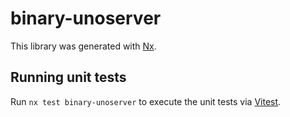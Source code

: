 # binary-unoserver

This library was generated with [Nx](https://nx.dev).

## Running unit tests

Run `nx test binary-unoserver` to execute the unit tests via [Vitest](https://vitest.dev/).
